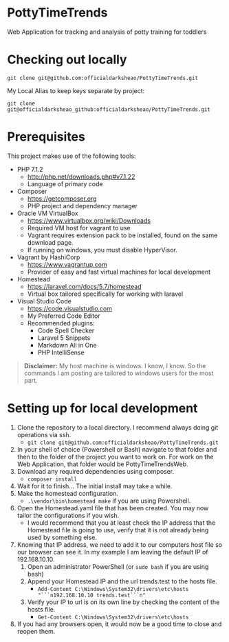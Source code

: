 # PottyTimeTrends
Web Application for tracking and analysis of potty training for toddlers

# Checking out locally
```
git clone git@github.com:officialdarksheao/PottyTimeTrends.git
```
My Local Alias to keep keys separate by project:
```
git clone git@officialdarksheao_github:officialdarksheao/PottyTimeTrends.git
```

# Prerequisites
This project makes use of the following tools:
* PHP 7.1.2
    * http://php.net/downloads.php#v7.1.22
    * Language of primary code
* Composer
    * https://getcomposer.org
    * PHP project and dependency manager
* Oracle VM VirtualBox
    * https://www.virtualbox.org/wiki/Downloads
    * Required VM host for vagrant to use
    * Vagrant requires extension pack to be installed, found on the same download page.
    * If running on windows, you must disable HyperVisor.
* Vagrant by HashiCorp
    * https://www.vagrantup.com
    * Provider of easy and fast virtual machines for local development
* Homestead
    * https://laravel.com/docs/5.7/homestead
    * Virtual box tailored specifically for working with laravel
* Visual Studio Code
    * https://code.visualstudio.com
    * My Preferred Code Editor
    * Recommended plugins:
        * Code Spell Checker
        * Laravel 5 Snippets
        * Markdown All in One
        * PHP IntelliSense

> **Disclaimer:** My host machine is windows. I know, I know. So the commands I am posting are tailored to windows users for the most part.


# Setting up for local development
1. Clone the repository to a local directory. I recommend always doing git operations via ssh. 
    * `git clone git@github.com:officialdarksheao/PottyTimeTrends.git`
2. In your shell of choice (Powershell or Bash) navigate to that folder and then to the folder of the project you want to work on. For work on the Web Application, that folder would be PottyTimeTrendsWeb.
3. Download any required dependencies using composer. 
    * `composer install`
4. Wait for it to finish... The initial install may take a while.
5. Make the homestead configuration. 
    * `.\vendor\bin\homestead make` if you are using Powershell.
6. Open the Homestead.yaml file that has been created. You may now tailor the configurations if you wish.
    * I would recommend that you at least check the IP address that the Homestead file is going to use, verify that it is not already being used by something else.
7. Knowing that IP address, we need to add it to our computers host file so our browser can see it. In my example I am leaving the default IP of 192.168.10.10.
    1. Open an administrator PowerShell (or `sudo bash` if you are using bash)
    2. Append your Homestead IP and the url trends.test to the hosts file.
        * `Add-Content C:\Windows\System32\drivers\etc\hosts "```n192.168.10.10 trends.test```n"`
    3. Verify your IP to url is on its own line by checking the content of the hosts file.
        * `Get-Content C:\Windows\System32\drivers\etc\hosts`
8. If you had any browsers open, it would now be a good time to close and reopen them.
